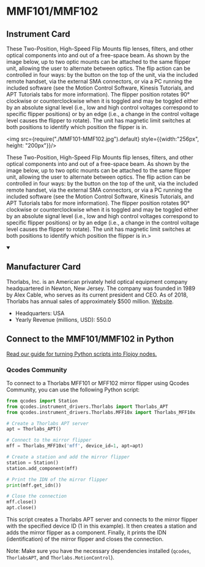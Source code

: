 
# MMF101/MMF102

## Instrument Card

<div className="flex">

<div>

These Two-Position, High-Speed Flip Mounts flip lenses, filters, and other optical components into and out of a free-space beam. As shown by the image below, up to two optic mounts can be attached to the same flipper unit, allowing the user to alternate between optics. The flip action can be controlled in four ways: by the button on the top of the unit, via the included remote handset, via the external SMA connectors, or via a PC running the included software (see the Motion Control Software, Kinesis Tutorials, and APT Tutorials tabs for more information). The flipper position rotates 90° clockwise or counterclockwise when it is toggled and may be toggled either by an absolute signal level (i.e., low and high control voltages correspond to specific flipper positions) or by an edge (i.e., a change in the control voltage level causes the flipper to rotate). The unit has magnetic limit switches at both positions to identify which position the flipper is in.

</div>

<img src={require("./MMF101-MMF102.jpg").default} style={{width:"256px", height: "200px"}}/>

</div>

These Two-Position, High-Speed Flip Mounts flip lenses, filters, and other optical components into and out of a free-space beam. As shown by the image below, up to two optic mounts can be attached to the same flipper unit, allowing the user to alternate between optics. The flip action can be controlled in four ways: by the button on the top of the unit, via the included remote handset, via the external SMA connectors, or via a PC running the included software (see the Motion Control Software, Kinesis Tutorials, and APT Tutorials tabs for more information). The flipper position rotates 90° clockwise or counterclockwise when it is toggled and may be toggled either by an absolute signal level (i.e., low and high control voltages correspond to specific flipper positions) or by an edge (i.e., a change in the control voltage level causes the flipper to rotate). The unit has magnetic limit switches at both positions to identify which position the flipper is in.>

<details open>
<summary><h2>Manufacturer Card</h2></summary>

Thorlabs, Inc. is an American privately held optical equipment company headquartered in Newton, New Jersey. The company was founded in 1989 by Alex Cable, who serves as its current president and CEO. As of 2018, Thorlabs has annual sales of approximately $500 million. <a href="https://www.thorlabs.com/">Website</a>.

<ul>
  <li>Headquarters: USA</li>
  <li>Yearly Revenue (millions, USD): 550.0</li>
</ul>
</details>

## Connect to the MMF101/MMF102 in Python

[Read our guide for turning Python scripts into Flojoy nodes.](https://docs.flojoy.ai/custom-nodes/creating-custom-node/)


### Qcodes Community

To connect to a Thorlabs MFF101 or MFF102 mirror flipper using Qcodes Community, you can use the following Python script:

```python
from qcodes import Station
from qcodes.instrument_drivers.Thorlabs import Thorlabs_APT
from qcodes.instrument_drivers.Thorlabs.MFF10x import Thorlabs_MFF10x

# Create a Thorlabs APT server
apt = Thorlabs_APT()

# Connect to the mirror flipper
mff = Thorlabs_MFF10x('mff', device_id=1, apt=apt)

# Create a station and add the mirror flipper
station = Station()
station.add_component(mff)

# Print the IDN of the mirror flipper
print(mff.get_idn())

# Close the connection
mff.close()
apt.close()
```

This script creates a Thorlabs APT server and connects to the mirror flipper with the specified device ID (1 in this example). It then creates a station and adds the mirror flipper as a component. Finally, it prints the IDN (identification) of the mirror flipper and closes the connection.

Note: Make sure you have the necessary dependencies installed (`qcodes`, `ThorlabsAPT`, and `Thorlabs.MotionControl`).

